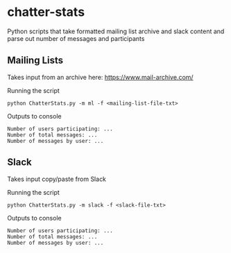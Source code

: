 # chatter-stats
Python scripts that take formatted mailing list archive and slack content and parse out number of messages and participants

## Mailing Lists
Takes input from an archive here: https://www.mail-archive.com/

Running the script
```
python ChatterStats.py -m ml -f <mailing-list-file-txt>
```

Outputs to console
```
Number of users participating: ...
Number of total messages: ...
Number of messages by user: ...
```

## Slack
Takes input copy/paste from Slack

Running the script
```
python ChatterStats.py -m slack -f <slack-file-txt>
```

Outputs to console
```
Number of users participating: ...
Number of total messages: ...
Number of messages by user: ...
```
